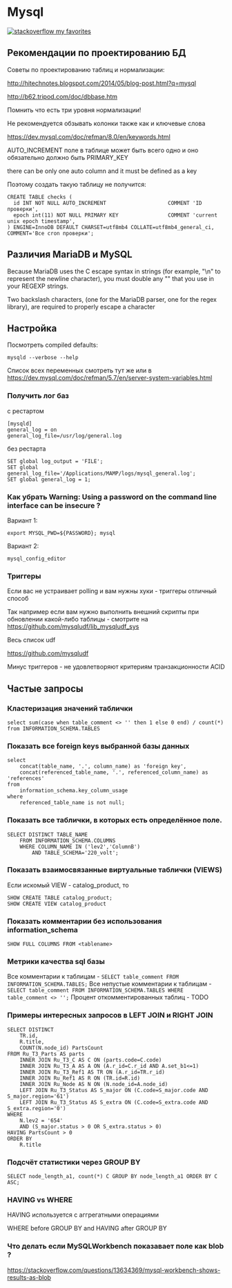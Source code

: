 ---
---

# Mysql

[![stackoverflow my favorites](https://img.shields.io/badge/stackoverflow-my%20favorites-orange?style=for-the-badge&logo=stackoverflow)](https://stackoverflow.com/search?q=infavorites%3A1441592+%5Bmysql%5D)

## Рекомендации по проектированию БД

Cоветы по проектированию таблиц и нормализации:

http://hitechnotes.blogspot.com/2014/05/blog-post.html?q=mysql

http://b62.tripod.com/doc/dbbase.htm

Помнить что есть три уровня нормализации!

Не рекомендуется обзывать колонки также как и ключевые слова

https://dev.mysql.com/doc/refman/8.0/en/keywords.html

AUTO_INCREMENT поле в таблице может быть всего одно и оно обязательно должно быть PRIMARY_KEY

there can be only one auto column and it must be defined as a key

Поэтому создать такую таблицу не получится:

```mysql
CREATE TABLE checks (
  id INT NOT NULL AUTO_INCREMENT                    COMMENT 'ID проверки',
  epoch int(11) NOT NULL PRIMARY KEY                COMMENT 'current unix epoch timestamp',
) ENGINE=InnoDB DEFAULT CHARSET=utf8mb4 COLLATE=utf8mb4_general_ci, COMMENT='Все cron проверки';
```

## Различия MariaDB и MySQL

Because MariaDB uses the C escape syntax in strings (for example, "\n" to represent the newline character), you must double any "\" that you use in your REGEXP strings.

Two backslash characters,
(one for the MariaDB parser, one for the regex library), are required to properly escape a character


## Настройка

Посмотреть compiled defaults:

```
mysqld --verbose --help
```

Список всех переменных смотреть тут же или в https://dev.mysql.com/doc/refman/5.7/en/server-system-variables.html

### Получить лог баз

с рестартом

```
[mysqld]
general_log = on
general_log_file=/usr/log/general.log
```

без рестарта

```
SET global log_output = 'FILE';
SET global general_log_file='/Applications/MAMP/logs/mysql_general.log';
SET global general_log = 1;
```

### Как убрать Warning: Using a password on the command line interface can be insecure ?

Вариант 1:

```
export MYSQL_PWD=${PASSWORD}; mysql
```

Вариант 2:

```
mysql_config_editor
```

### Триггеры

Если вас не устраивает polling и вам нужны хуки - триггеры отличный способ

Так например если вам нужно выполнить внешний скрипты при обновлении какой-либо таблицы - смотрите на
https://github.com/mysqludf/lib_mysqludf_sys

Весь список udf

https://github.com/mysqludf

Минус триггеров - не удовлетворяют критериям транзакционности ACID

## Частые запросы

### Кластеризация значений таблички

```mysql
select sum(case when table_comment <> '' then 1 else 0 end) / count(*)
from INFORMATION_SCHEMA.TABLES
```

### Показать все foreign keys выбранной базы данных

```mysql
select
    concat(table_name, '.', column_name) as 'foreign key',  
    concat(referenced_table_name, '.', referenced_column_name) as 'references'
from
    information_schema.key_column_usage
where
    referenced_table_name is not null;
```

### Показать все таблички, в которых есть определённое поле.

```mysql
SELECT DISTINCT TABLE_NAME
    FROM INFORMATION_SCHEMA.COLUMNS
    WHERE COLUMN_NAME IN ('lev2','ColumnB')
        AND TABLE_SCHEMA='220_volt';
```

### Показать взаимосвязанные виртуальные таблички (VIEWS)

Если искомый VIEW - catalog_product, то

```
SHOW CREATE TABLE catalog_product;
SHOW CREATE VIEW catalog_product
```

### Показать комментарии без использования information_schema

```
SHOW FULL COLUMNS FROM <tablename>
```

### Метрики качества sql базы

Все комментарии к таблицам - `SELECT table_comment FROM INFORMATION_SCHEMA.TABLES;`
Все непустые комментарии к таблицам - `SELECT table_comment FROM INFORMATION_SCHEMA.TABLES WHERE table_comment <> '';`
Процент откомментированных таблиц - TODO


### Примеры интересных запросов в LEFT JOIN и RIGHT JOIN

```
SELECT DISTINCT
	TR.id,
	R.title,
    COUNT(N.node_id) PartsCount
FROM Ru_T3_Parts AS parts
	INNER JOIN Ru_T3_C AS C ON (parts.code=C.code)
	INNER JOIN Ru_T3_A AS A ON (A.r_id=C.r_id AND A.set_b1<=1)
	INNER JOIN Ru_T3_Ref1 AS TR ON (A.r_id=TR.r_id)
	INNER JOIN Ru_Ref1 AS R ON (TR.id=R.id)
	INNER JOIN Ru_Node AS N ON (N.node_id=A.node_id)
	LEFT JOIN Ru_T3_Status AS S_major ON (C.code=S_major.code AND S_major.region='61')
	LEFT JOIN Ru_T3_Status AS S_extra ON (C.code=S_extra.code AND S_extra.region='0')
WHERE
	N.lev2 = '654'
	AND (S_major.status > 0 OR S_extra.status > 0)
HAVING PartsCount > 0
ORDER BY
	R.title
```

### Подсчёт статистики через GROUP BY

```mysql
SELECT node_length_a1, count(*) C GROUP BY node_length_a1 ORDER BY C ASC;
```

### HAVING vs WHERE

HAVING используется с аггрегатными операциями

WHERE before GROUP BY and HAVING after GROUP BY

### Что делать если MySQLWorkbench показавает поле как blob ?

https://stackoverflow.com/questions/13634369/mysql-workbench-shows-results-as-blob
